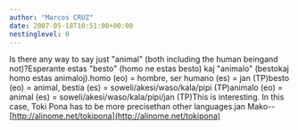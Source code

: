 ```yaml
---
author: "Marcos CRUZ"
date: 2007-05-18T10:51:00+00:00
nestinglevel: 0
---
```

Is there any way to say just "animal" (both including the human beingand not)?Esperante estas "besto" (homo ne estas besto) kaj "animalo" (bestokaj homo estas animaloj).homo (eo) = hombre, ser humano (es) = jan (TP)besto (eo) = animal, bestia (es) = soweli/akesi/waso/kala/pipi (TP)animalo (eo) = animal (es) = soweli/akesi/waso/kala/pipi/jan (TP)This is interesting. In this case, Toki Pona has to be more precisethan other languages.jan Mako--
[http://alinome.net/tokipona](http://alinome.net/tokipona)